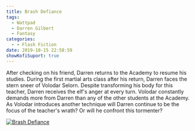 ```yaml
---
title: Brash Defiance
tags:
  - Wattpad
  - Darren Gilbert
  - Fantasy
categories:
  - - Flash Fiction
date: 2019-10-15 22:58:59
showKofiSuport: true
---
```


After checking on his friend, Darren returns to the Academy to resume his studies. During the first martial arts class after his return, Darren faces the stern sneer of Volodar Selorn. Despite transforming his body for this teacher, Darren receives the elf's anger at every turn. Volodar constantly demands more from Darren than any of the other students at the Academy.<!-- more --> As Volodar introduces another technique will Darren continue to be the focus of the teacher's wrath? Or will he confront this tormenter?

<div class="center">

[![Brash Defiance](/images/covers/darrengilbert.png "Brash Defiance")](https://www.wattpad.com/795034784-darren-gilbert-journeys-brash-defiance)

</div>

